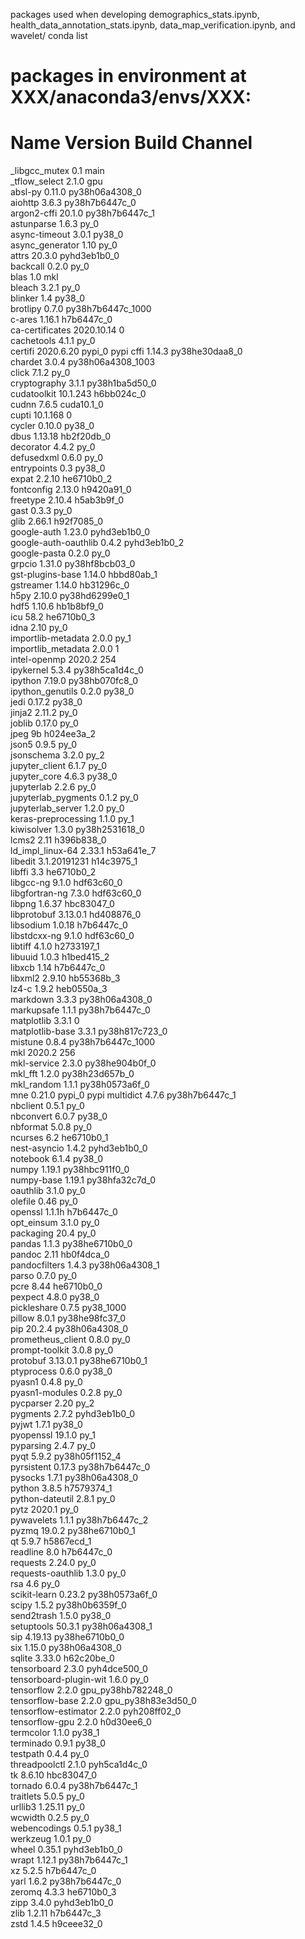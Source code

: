 packages used when developing demographics_stats.ipynb, health_data_annotation_stats.ipynb, data_map_verification.ipynb, and wavelet/ 
conda list
# packages in environment at XXX/anaconda3/envs/XXX:
#
# Name                    Version                   Build  Channel
_libgcc_mutex             0.1                        main  
_tflow_select             2.1.0                       gpu  
absl-py                   0.11.0           py38h06a4308_0  
aiohttp                   3.6.3            py38h7b6447c_0  
argon2-cffi               20.1.0           py38h7b6447c_1  
astunparse                1.6.3                      py_0  
async-timeout             3.0.1                    py38_0  
async_generator           1.10                       py_0  
attrs                     20.3.0             pyhd3eb1b0_0  
backcall                  0.2.0                      py_0  
blas                      1.0                         mkl  
bleach                    3.2.1                      py_0  
blinker                   1.4                      py38_0  
brotlipy                  0.7.0           py38h7b6447c_1000  
c-ares                    1.16.1               h7b6447c_0  
ca-certificates           2020.10.14                    0  
cachetools                4.1.1                      py_0  
certifi                   2020.6.20                pypi_0    pypi
cffi                      1.14.3           py38he30daa8_0  
chardet                   3.0.4           py38h06a4308_1003  
click                     7.1.2                      py_0  
cryptography              3.1.1            py38h1ba5d50_0  
cudatoolkit               10.1.243             h6bb024c_0  
cudnn                     7.6.5                cuda10.1_0  
cupti                     10.1.168                      0  
cycler                    0.10.0                   py38_0  
dbus                      1.13.18              hb2f20db_0  
decorator                 4.4.2                      py_0  
defusedxml                0.6.0                      py_0  
entrypoints               0.3                      py38_0  
expat                     2.2.10               he6710b0_2  
fontconfig                2.13.0               h9420a91_0  
freetype                  2.10.4               h5ab3b9f_0  
gast                      0.3.3                      py_0  
glib                      2.66.1               h92f7085_0  
google-auth               1.23.0             pyhd3eb1b0_0  
google-auth-oauthlib      0.4.2              pyhd3eb1b0_2  
google-pasta              0.2.0                      py_0  
grpcio                    1.31.0           py38hf8bcb03_0  
gst-plugins-base          1.14.0               hbbd80ab_1  
gstreamer                 1.14.0               hb31296c_0  
h5py                      2.10.0           py38hd6299e0_1  
hdf5                      1.10.6               hb1b8bf9_0  
icu                       58.2                 he6710b0_3  
idna                      2.10                       py_0  
importlib-metadata        2.0.0                      py_1  
importlib_metadata        2.0.0                         1  
intel-openmp              2020.2                      254  
ipykernel                 5.3.4            py38h5ca1d4c_0  
ipython                   7.19.0           py38hb070fc8_0  
ipython_genutils          0.2.0                    py38_0  
jedi                      0.17.2                   py38_0  
jinja2                    2.11.2                     py_0  
joblib                    0.17.0                     py_0  
jpeg                      9b                   h024ee3a_2  
json5                     0.9.5                      py_0  
jsonschema                3.2.0                      py_2  
jupyter_client            6.1.7                      py_0  
jupyter_core              4.6.3                    py38_0  
jupyterlab                2.2.6                      py_0  
jupyterlab_pygments       0.1.2                      py_0  
jupyterlab_server         1.2.0                      py_0  
keras-preprocessing       1.1.0                      py_1  
kiwisolver                1.3.0            py38h2531618_0  
lcms2                     2.11                 h396b838_0  
ld_impl_linux-64          2.33.1               h53a641e_7  
libedit                   3.1.20191231         h14c3975_1  
libffi                    3.3                  he6710b0_2  
libgcc-ng                 9.1.0                hdf63c60_0  
libgfortran-ng            7.3.0                hdf63c60_0  
libpng                    1.6.37               hbc83047_0  
libprotobuf               3.13.0.1             hd408876_0  
libsodium                 1.0.18               h7b6447c_0  
libstdcxx-ng              9.1.0                hdf63c60_0  
libtiff                   4.1.0                h2733197_1  
libuuid                   1.0.3                h1bed415_2  
libxcb                    1.14                 h7b6447c_0  
libxml2                   2.9.10               hb55368b_3  
lz4-c                     1.9.2                heb0550a_3  
markdown                  3.3.3            py38h06a4308_0  
markupsafe                1.1.1            py38h7b6447c_0  
matplotlib                3.3.1                         0  
matplotlib-base           3.3.1            py38h817c723_0  
mistune                   0.8.4           py38h7b6447c_1000  
mkl                       2020.2                      256  
mkl-service               2.3.0            py38he904b0f_0  
mkl_fft                   1.2.0            py38h23d657b_0  
mkl_random                1.1.1            py38h0573a6f_0  
mne                       0.21.0                   pypi_0    pypi
multidict                 4.7.6            py38h7b6447c_1  
nbclient                  0.5.1                      py_0  
nbconvert                 6.0.7                    py38_0  
nbformat                  5.0.8                      py_0  
ncurses                   6.2                  he6710b0_1  
nest-asyncio              1.4.2              pyhd3eb1b0_0  
notebook                  6.1.4                    py38_0  
numpy                     1.19.1           py38hbc911f0_0  
numpy-base                1.19.1           py38hfa32c7d_0  
oauthlib                  3.1.0                      py_0  
olefile                   0.46                       py_0  
openssl                   1.1.1h               h7b6447c_0  
opt_einsum                3.1.0                      py_0  
packaging                 20.4                       py_0  
pandas                    1.1.3            py38he6710b0_0  
pandoc                    2.11                 hb0f4dca_0  
pandocfilters             1.4.3            py38h06a4308_1  
parso                     0.7.0                      py_0  
pcre                      8.44                 he6710b0_0  
pexpect                   4.8.0                    py38_0  
pickleshare               0.7.5                 py38_1000  
pillow                    8.0.1            py38he98fc37_0  
pip                       20.2.4           py38h06a4308_0  
prometheus_client         0.8.0                      py_0  
prompt-toolkit            3.0.8                      py_0  
protobuf                  3.13.0.1         py38he6710b0_1  
ptyprocess                0.6.0                    py38_0  
pyasn1                    0.4.8                      py_0  
pyasn1-modules            0.2.8                      py_0  
pycparser                 2.20                       py_2  
pygments                  2.7.2              pyhd3eb1b0_0  
pyjwt                     1.7.1                    py38_0  
pyopenssl                 19.1.0                     py_1  
pyparsing                 2.4.7                      py_0  
pyqt                      5.9.2            py38h05f1152_4  
pyrsistent                0.17.3           py38h7b6447c_0  
pysocks                   1.7.1            py38h06a4308_0  
python                    3.8.5                h7579374_1  
python-dateutil           2.8.1                      py_0  
pytz                      2020.1                     py_0  
pywavelets                1.1.1            py38h7b6447c_2  
pyzmq                     19.0.2           py38he6710b0_1  
qt                        5.9.7                h5867ecd_1  
readline                  8.0                  h7b6447c_0  
requests                  2.24.0                     py_0  
requests-oauthlib         1.3.0                      py_0  
rsa                       4.6                        py_0  
scikit-learn              0.23.2           py38h0573a6f_0  
scipy                     1.5.2            py38h0b6359f_0  
send2trash                1.5.0                    py38_0  
setuptools                50.3.1           py38h06a4308_1  
sip                       4.19.13          py38he6710b0_0  
six                       1.15.0           py38h06a4308_0  
sqlite                    3.33.0               h62c20be_0  
tensorboard               2.3.0              pyh4dce500_0  
tensorboard-plugin-wit    1.6.0                      py_0  
tensorflow                2.2.0           gpu_py38hb782248_0  
tensorflow-base           2.2.0           gpu_py38h83e3d50_0  
tensorflow-estimator      2.2.0              pyh208ff02_0  
tensorflow-gpu            2.2.0                h0d30ee6_0  
termcolor                 1.1.0                    py38_1  
terminado                 0.9.1                    py38_0  
testpath                  0.4.4                      py_0  
threadpoolctl             2.1.0              pyh5ca1d4c_0  
tk                        8.6.10               hbc83047_0  
tornado                   6.0.4            py38h7b6447c_1  
traitlets                 5.0.5                      py_0  
urllib3                   1.25.11                    py_0  
wcwidth                   0.2.5                      py_0  
webencodings              0.5.1                    py38_1  
werkzeug                  1.0.1                      py_0  
wheel                     0.35.1             pyhd3eb1b0_0  
wrapt                     1.12.1           py38h7b6447c_1  
xz                        5.2.5                h7b6447c_0  
yarl                      1.6.2            py38h7b6447c_0  
zeromq                    4.3.3                he6710b0_3  
zipp                      3.4.0              pyhd3eb1b0_0  
zlib                      1.2.11               h7b6447c_3  
zstd                      1.4.5                h9ceee32_0 
